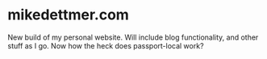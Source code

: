 # mikedettmer.com

New build of my personal website. Will include blog functionality, and other stuff as I go. Now how the heck does passport-local work?
